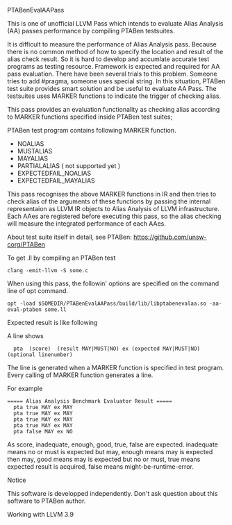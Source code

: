 PTABenEvalAAPass

This is one of unofficial LLVM Pass which intends to evaluate Alias Analysis (AA) passes performance by compiling PTABen testsuites. 

It is difficult to measure the performance of Alias Analysis pass. Because there is no common method of how to specify the location and result of the alias check result. So it is hard to develop and accumlate accurate test programs as testing resource. Framework is expected and required for AA pass evaluation. There have been several trials to this problem. Someone tries to add #pragma, someone uses special string.
In this situation, PTABen test suite provides smart solution and be useful to evaluate AA Pass. The testsuites uses MARKER functions to indicate the trigger of checking alias.  

This pass provides an evaluation functionality as checking alias according to MARKER functions specified inside PTABen test suites;

PTABen test program contains following MARKER function.
- NOALIAS
- MUSTALIAS
- MAYALIAS
- PARTIALALIAS ( not supported yet )
- EXPECTEDFAIL_NOALIAS
- EXPECTEDFAIL_MAYALIAS

This pass recognises the above MARKER functions in IR and then tries to check alias of the arguments of these functions
by passing the internal representaion as LLVM IR objects to Alias Analysis of LLVM infrastructure.
Each AAes are registered before executing this pass, so the alias checking will measure the integrated performance of each AAes.

About test suite itself in detail, see PTABen: https://github.com/unsw-corg/PTABen



To get .ll by compiling an PTABen test
```
clang -emit-llvm -S some.c
```

When using this pass, the followin' options are specified on the command line of opt command.

```
opt -load $SOMEDIR/PTABenEvalAAPass/build/lib/libptabenevalaa.so -aa-eval-ptaben some.ll
```

Expected result is like following

A line shows
```
  pta  (score)  (result MAY|MUST|NO) ex (expected MAY|MUST|NO)  (optional linenumber)
```  
The line is generated when a MARKER function is specified in test program. Every calling of MARKER function generates a line.

For example
```
===== Alias Analysis Benchmark Evaluator Result =====
  pta true MAY ex MAY
  pta true MAY ex MAY
  pta true MAY ex MAY
  pta true MAY ex MAY
  pta false MAY ex NO
```

As score, inadequate, enough, good, true, false are expected. inadequate means no or must is expected but may, enough means may is expected then may, good means may is expected but no or must, true means expected result is acquired, false means might-be-runtime-error. 


Notice

This software is developped independently. Don't ask question about this software to PTABen author.

Working with LLVM 3.9
